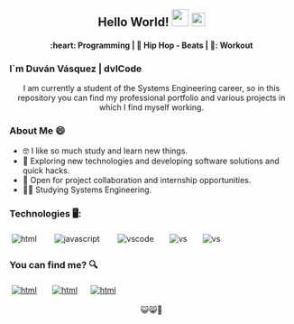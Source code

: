 <h2 align = "center"> Hello World! <img src="https://raw.githubusercontent.com/iampavangandhi/iampavangandhi/master/gifs/Hi.gif" width="30px"> <img src="https://github.com/TheDudeThatCode/TheDudeThatCode/blob/master/Assets/Earth.gif" width="24px"></h2> 

 
<h4 align ="center">  :heart: Programming | 🎵 Hip Hop - Beats  | 💪: Workout </h4> 

<h3 align = "left"> I´m  Duván Vásquez | dvlCode </h3> 


<p align ="center">
 I am currently a student of the Systems Engineering career, so in this repository you can find my professional portfolio and various projects in which I find myself working.
</p>

###  About Me 😄

- 🤓 I like so much study and learn new things. 
- 🤔 Exploring new technologies and developing software solutions and quick hacks.
- 🤗 Open for project collaboration and internship opportunities.
- 👨‍🎓 Studying Systems Engineering.



### Technologies 🖥️:

<p align="left">
 <img src="https://user-images.githubusercontent.com/90654984/167202725-6564e3e7-b0b4-4a7d-96c9-2ca6952f8b20.png" alt="html" style="vertical-align:top; margin:4px">&nbsp;&nbsp;&nbsp;&nbsp;&nbsp;
 <img src="https://user-images.githubusercontent.com/90654984/167202635-7250a944-9eaf-42ea-a02d-42c87521300c.png" alt="javascript" style="vertical-align:top; margin:4px">&nbsp;&nbsp;&nbsp;&nbsp;&nbsp;
 <img src="https://user-images.githubusercontent.com/90654984/166990873-30ddef2e-e476-4847-903b-c81d4a02d977.png" alt="vscode" style="vertical-align:top; margin:4px">&nbsp;&nbsp;&nbsp;&nbsp;
 <img src="https://user-images.githubusercontent.com/90654984/166991622-0410bfac-fc13-45e4-bd21-e84c466c4a61.png" alt="vs" style="vertical-align:top; margin:4px">&nbsp;&nbsp;&nbsp;&nbsp;
 <img src="https://user-images.githubusercontent.com/90654984/167203270-e78fe52a-2f10-4dff-8c04-eb1f780a9dee.png" alt="vs" style="vertical-align:top; margin:4px">
</p>


###  You can find me? 🔍
<a href="https://twitter.com/dvlCode"><img src="https://user-images.githubusercontent.com/90654984/166987092-01097ec4-e16f-483b-ac85-e7cb6d6ec9ae.png" alt="html" style="vertical-align:top; margin:4px"></a>&nbsp;&nbsp;&nbsp;&nbsp;
<a href="https://www.instagram.com/dvl.code/"><img src="https://user-images.githubusercontent.com/90654984/166987792-3878f1c8-da41-4f95-b28c-55355495c822.png" alt="html" style="vertical-align:top; margin:4px"></a>&nbsp;&nbsp;&nbsp;
<a href="https://www.facebook.com/duvan.vasquez.773"><img src="https://user-images.githubusercontent.com/90654984/166987669-fa037018-7e75-4735-8bc1-1bc97188c6dd.png" alt="html" style="vertical-align:top; margin:4px"></a>


 
 
 <p align="center">
 😺😸🍉
</p>
